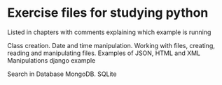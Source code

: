 # Exercise files for studying python

Listed in chapters with comments explaining which example is running

Class creation.
Date and time manipulation.
Working with files, creating, reading and manipulating files.
Examples of JSON, HTML and XML Manipulations
django example

Search in Database
MongoDB.
SQLite